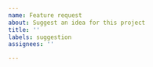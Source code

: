 ```yaml
---
name: Feature request
about: Suggest an idea for this project
title: ''
labels: suggestion
assignees: ''

---
```

